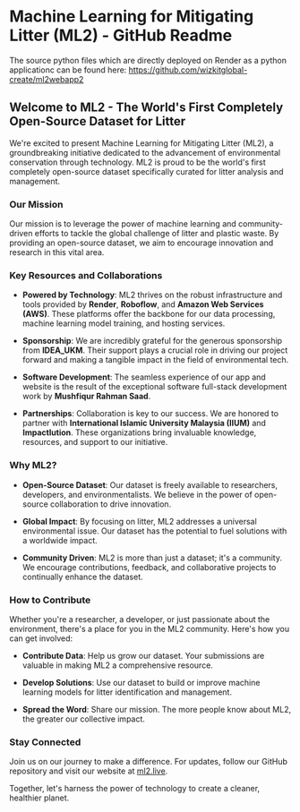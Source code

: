 # Machine Learning for Mitigating Litter (ML2) - GitHub Readme

The source python files which are directly deployed on Render as a python applicationc can be found here: https://github.com/wizkitglobal-create/ml2webapp2

## Welcome to ML2 - The World's First Completely Open-Source Dataset for Litter

We're excited to present Machine Learning for Mitigating Litter (ML2), a groundbreaking initiative dedicated to the advancement of environmental conservation through technology. ML2 is proud to be the world's first completely open-source dataset specifically curated for litter analysis and management.

### Our Mission

Our mission is to leverage the power of machine learning and community-driven efforts to tackle the global challenge of litter and plastic waste. By providing an open-source dataset, we aim to encourage innovation and research in this vital area.

### Key Resources and Collaborations

- **Powered by Technology**: ML2 thrives on the robust infrastructure and tools provided by **Render**, **Roboflow**, and **Amazon Web Services (AWS)**. These platforms offer the backbone for our data processing, machine learning model training, and hosting services.

- **Sponsorship**: We are incredibly grateful for the generous sponsorship from **IDEA_UKM**. Their support plays a crucial role in driving our project forward and making a tangible impact in the field of environmental tech.

- **Software Development**: The seamless experience of our app and website is the result of the exceptional software full-stack development work by **Mushfiqur Rahman Saad**. 

- **Partnerships**: Collaboration is key to our success. We are honored to partner with **International Islamic University Malaysia (IIUM)** and **Impactlution**. These organizations bring invaluable knowledge, resources, and support to our initiative.

### Why ML2?

- **Open-Source Dataset**: Our dataset is freely available to researchers, developers, and environmentalists. We believe in the power of open-source collaboration to drive innovation.

- **Global Impact**: By focusing on litter, ML2 addresses a universal environmental issue. Our dataset has the potential to fuel solutions with a worldwide impact.

- **Community Driven**: ML2 is more than just a dataset; it's a community. We encourage contributions, feedback, and collaborative projects to continually enhance the dataset.

### How to Contribute

Whether you're a researcher, a developer, or just passionate about the environment, there's a place for you in the ML2 community. Here's how you can get involved:

- **Contribute Data**: Help us grow our dataset. Your submissions are valuable in making ML2 a comprehensive resource.

- **Develop Solutions**: Use our dataset to build or improve machine learning models for litter identification and management.

- **Spread the Word**: Share our mission. The more people know about ML2, the greater our collective impact.

### Stay Connected

Join us on our journey to make a difference. For updates, follow our GitHub repository and visit our website at [ml2.live](http://ml2.live).

Together, let's harness the power of technology to create a cleaner, healthier planet.
